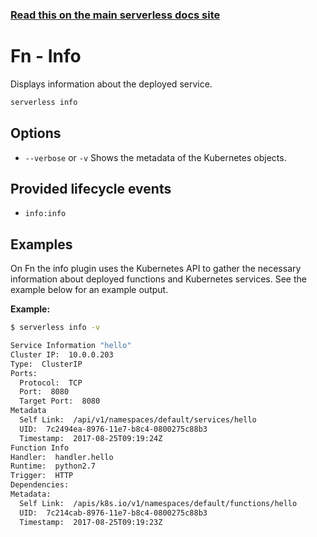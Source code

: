 <!--
title: Serverless Framework Commands - Fn - Info
menuText: info
menuOrder: 5
description: Display information about your deployed service and the Fn Functions it contains.
layout: Doc
-->

<!-- DOCS-SITE-LINK:START automatically generated  -->
### [Read this on the main serverless docs site](https://www.serverless.com/framework/docs/providers/fn/cli-reference/info)
<!-- DOCS-SITE-LINK:END -->

# Fn - Info

Displays information about the deployed service.

```bash
serverless info
```

## Options
- `--verbose` or `-v` Shows the metadata of the Kubernetes objects.

## Provided lifecycle events
- `info:info`

## Examples

On Fn the info plugin uses the Kubernetes API to gather the necessary
information about deployed functions and Kubernetes services. See the example
below for an example output.

**Example:**

```bash
$ serverless info -v

Service Information "hello"
Cluster IP:  10.0.0.203
Type:  ClusterIP
Ports: 
  Protocol:  TCP
  Port:  8080
  Target Port:  8080
Metadata
  Self Link:  /api/v1/namespaces/default/services/hello
  UID:  7c2494ea-8976-11e7-b8c4-0800275c88b3
  Timestamp:  2017-08-25T09:19:24Z
Function Info
Handler:  handler.hello
Runtime:  python2.7
Trigger:  HTTP
Dependencies:  
Metadata:
  Self Link:  /apis/k8s.io/v1/namespaces/default/functions/hello
  UID:  7c214cab-8976-11e7-b8c4-0800275c88b3
  Timestamp:  2017-08-25T09:19:23Z
```
